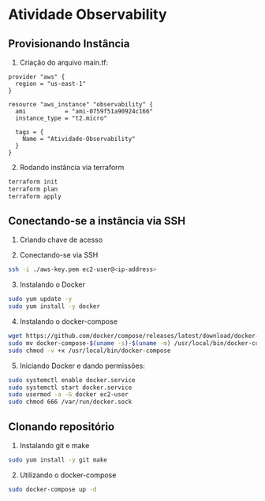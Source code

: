 # Atividade Observability

## Provisionando Instância

1. Criação do arquivo main.tf:

```hcl
provider "aws" {
  region = "us-east-1"
}

resource "aws_instance" "observability" {
  ami           = "ami-0759f51a90924c166"
  instance_type = "t2.micro"

  tags = {
    Name = "Atividade-Observability"
  }
}
```

2. Rodando instância via terraform

```bash
terraform init
terraform plan
terraform apply
```

## Conectando-se a instância via SSH

1. Criando chave de acesso

2. Conectando-se via SSH
   
```bash
ssh -i ./aws-key.pem ec2-user@<ip-address>
```
3. Instalando o Docker
```bash
sudo yum update -y
sudo yum install -y docker
```
4. Instalando o docker-compose
```bash
wget https://github.com/docker/compose/releases/latest/download/docker-compose-$(uname -s)-$(uname -m) 
sudo mv docker-compose-$(uname -s)-$(uname -m) /usr/local/bin/docker-compose
sudo chmod -v +x /usr/local/bin/docker-compose
```
5. Iniciando Docker e dando permissões:
```bash
sudo systemctl enable docker.service
sudo systemctl start docker.service
sudo usermod -a -G docker ec2-user
sudo chmod 666 /var/run/docker.sock
```

## Clonando repositório 

1. Instalando git e make

```bash
sudo yum install -y git make
```

2. Utilizando o docker-compose

```bash
sudo docker-compose up -d
```
